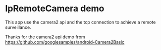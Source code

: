 
IpRemoteCamera demo
===================================
This app use the camera2 api and the tcp connection to achieve a remote surveillance.


Thanks for the camera2 api demo from https://github.com/googlesamples/android-Camera2Basic
